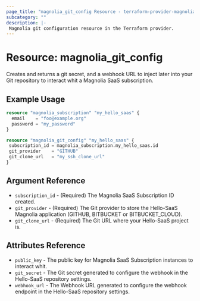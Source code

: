 ```yaml
---
page_title: "magnolia_git_config Resource - terraform-provider-magnolia"
subcategory: ""
description: |-
 Magnolia git configuration resource in the Terraform provider.
---
```


# Resource: magnolia_git_config

Creates and returns a git secret, and a webhook URL to inject later into your Git repository to interact whit a Magnolia SaaS subscription.

## Example Usage

```terraform
resource "magnolia_subscription" "my_hello_saas" {
  email    = "foo@example.org"
  password = "my_password"
}

resource "magnolia_git_config" "my_hello_saas" {
 subscription_id = magnolia_subscription.my_hello_saas.id
 git_provider    = "GITHUB"
 git_clone_url   = "my_ssh_clone_url"
}
```

## Argument Reference

- `subscription_id` - (Required) The Magnolia SaaS Subscription ID created.
- `git_provider` - (Required) The Git provider to store the Hello-SaaS Magnolia application (GITHUB, BITBUCKET or BITBUCKET_CLOUD).
- `git_clone_url` - (Required) The Git URL where your Hello-SaaS project is.

## Attributes Reference

- `public_key` - The public key for Magnolia SaaS Subscription instances to interact whit.
- `git_secret` - The Git secret generated to configure the webhook in the Hello-SaaS repository settings.
- `webhook_url` - The Webhook URL generated to configure the webhook endpoint in the Hello-SaaS repository settings.
